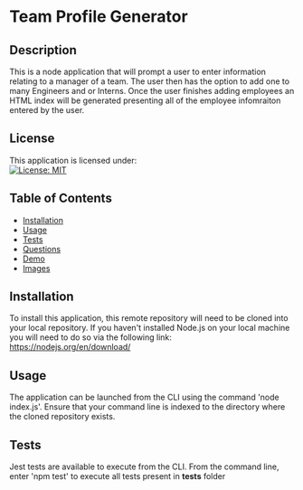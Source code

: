 # Team Profile Generator

## Description
This is a node application that will prompt a user to enter information relating to a manager of a team. The user then has the option to add one to many Engineers and or Interns.  Once the user finishes adding employees an HTML index will be generated presenting all of the employee infomraiton entered by the user.

## License
This application is licensed under: <br />
[![License: MIT](https://img.shields.io/badge/License-MIT-yellow.svg)](https://opensource.org/licenses/MIT)

## Table of Contents

- [Installation](#installation)
- [Usage](#usage)
- [Tests](#tests)
- [Questions](#questions)
- [Demo](#demo)
- [Images](#images)

## Installation
To install this application, this remote repository will need to be cloned into your local repository.  If you haven't installed Node.js on your local machine you will need to do so via the following link: https://nodejs.org/en/download/

## Usage
The application can be launched from the CLI using the command 'node index.js'.  Ensure that your command line is indexed to the directory where the cloned repository exists.

## Tests
Jest tests are available to execute from the CLI.  From the command line, enter 'npm test' to execute all tests present in __tests__ folder
